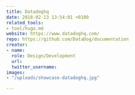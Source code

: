 ```yaml
---
title: Datadoghq
date: 2018-02-13 13:54:01 +0100
related_tools:
- tool/hugo.md
website: https://www.datadoghq.com/
repo: https://github.com/DataDog/documentation
creator:
- name: 
  role: Design/Development
  url: 
  twitter_username: 
images:
- "/uploads/showcase-datadoghq.jpg"

---
```

